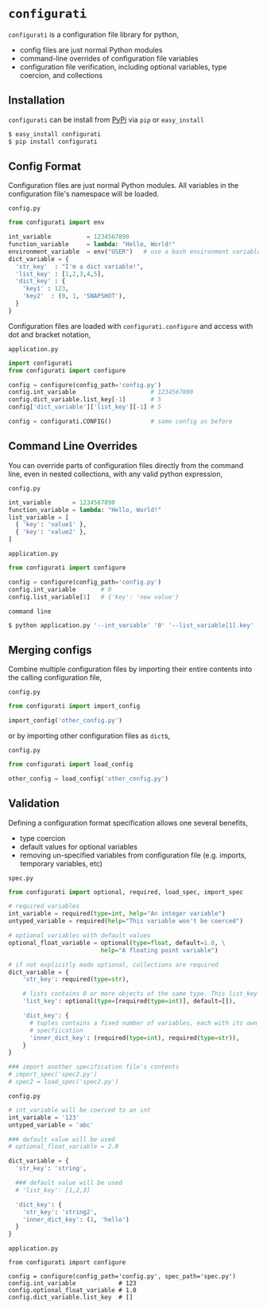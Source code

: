 `configurati`
============

`configurati` is a configuration file library for python,

+ config files are just normal Python modules
+ command-line overrides of configuration file variables
+ configuration file verification, including optional variables, type coercion,
  and collections

Installation
------------

`configurati` can be install from [PyPi](https://pypi.python.org/pypi/configurati/0.1) via `pip` or `easy_install`

```bash
$ easy_install configurati
$ pip install configurati
```

Config Format
-------------

Configuration files are just normal Python modules. All variables in the
configuration file's namespace will be loaded.

`config.py`

```python
from configurati import env

int_variable          = 1234567890
function_variable     = lambda: "Hello, World!"
environment_variable  = env("USER")   # use a bash environment variable
dict_variable = {
  'str_key'  : "I'm a dict variable!",
  'list_key' : [1,2,3,4,5],
  'dict_key' : {
    'key1' : 123,
    'key2'  : (0, 1, 'SNAPSHOT'),
  }
}
```

Configuration files are loaded with `configurati.configure` and access with
dot and bracket notation,

`application.py`

```python
import configurati
from configurati import configure

config = configure(config_path='config.py')
config.int_variable                     # 1234567890
config.dict_variable.list_key[-1]       # 5
config['dict_variable']['list_key'][-1] # 5

config = configurati.CONFIG()           # same config as before
```

Command Line Overrides
----------------------

You can override parts of configuration files directly from the command line,
even in nested collections, with any valid python expression,

`config.py`

```python
int_variable      = 1234567890
function_variable = lambda: "Hello, World!"
list_variable = [
  { 'key': 'value1' },
  { 'key': 'value2' },
]
```

`application.py`

```python
from configurati import configure

config = configure(config_path='config.py')
config.int_variable       # 0
config.list_variable[1]   # {'key': 'new value'}
```

`command line`

```bash
$ python application.py '--int_variable' '0' '--list_variable[1].key' '"new value"'
```

Merging configs
---------------

Combine multiple configuration files by importing their entire contents into
the calling configuration file,

`config.py`

```python
from configurati import import_config

import_config('other_config.py')
```

or by importing other configuration files as `dict`s,

`config.py`

```python
from configurati import load_config

other_config = load_config('other_config.py')
```

Validation
----------

Defining a configuration format specification allows one several benefits,

+ type coercion
+ default values for optional variables
+ removing un-specified variables from configuration file (e.g. imports,
  temporary variables, etc)

`spec.py`

```python
from configurati import optional, required, load_spec, import_spec

# required variables
int_variable = required(type=int, help="An integer variable")
untyped_variable = required(help="This variable won't be coerced")

# optional variables with default values
optional_float_variable = optional(type=float, default=1.0, \
                          help="A floating point variable")

# if not explicitly made optional, collections are required
dict_variable = {
    'str_key': required(type=str),

    # lists contains 0 or more objects of the same type. This list_key is optional.
    'list_key': optional(type=[required(type=int)], default=[]),

    'dict_key': {
      # tuples contains a fixed number of variables, each with its own
      # specfiication
      'inner_dict_key': (required(type=int), required(type=str)),
    }
}

### import another specification file's contents
# import_spec('spec2.py')
# spec2 = load_spec('spec2.py')
```

`config.py`

```python
# int_variable will be coerced to an int
int_variable = '123'
untyped_variable = 'abc'

### default value will be used
# optional_float_variable = 2.0

dict_variable = {
  'str_key': 'string',

  ### default value will be used
  # 'list_key': [1,2,3]

  'dict_key': {
    'str_key': 'string2',
    'inner_dict_key': (1, 'hello')
  }
}
```

`application.py`

```
from configurati import configure

config = configure(config_path='config.py', spec_path='spec.py')
config.int_variable            # 123
config.optional_float_variable # 1.0
config.dict_variable.list_key  # []
```
